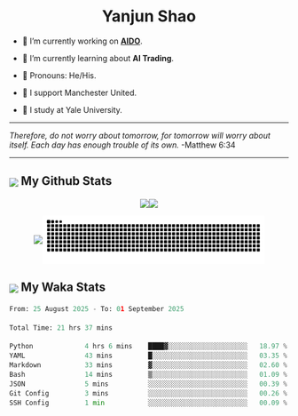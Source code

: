 

<h1 align="center">Yanjun Shao</h1>

- 🐒 I’m currently working on **[AIDO](https://github.com/genbio-ai/AIDO)**.

- 🦧 I’m currently learning about **AI Trading**.

- 🦍 Pronouns: He/His.

- 👹 I support Manchester United.

- 🐶 I study at Yale University.

---

<i> Therefore, do not worry about tomorrow, for tomorrow will worry about itself. Each day has enough trouble of its own. </i> -Matthew 6:34

---

<h2><img src="https://emojis.slackmojis.com/emojis/images/1579216111/7550/pikachu_wave.gif?1579216111" align="center" width="28" /> My Github Stats</h2>

<p align="center"><img align="center" src = "https://github-readme-stats.vercel.app/api?username=super-dainiu&show_icons=true&count_private=true&theme=tokyonight&hide=issues&line_height=30" width="400px"><img align="center" src = "https://github-readme-streak-stats.herokuapp.com/?user=super-dainiu&theme=tokyonight" width="400px"></p>

<p align="center"><img align="center" width="400px" src="https://github-readme-stats.vercel.app/api/top-langs/?username=super-dainiu&layout=compact&theme=tokyonight&hide=html,tex,jupyter%20notebook"><img align="center" width="400px" src="https://github.com/super-dainiu/super-dainiu/blob/output/github-contribution-grid-snake.svg"></p>

<h2><img src="https://emojis.slackmojis.com/emojis/images/1579216111/7550/pikachu_wave.gif?1579216111" align="center" width="28" /> My Waka Stats</h2>

<!--START_SECTION:waka-->

```python
From: 25 August 2025 - To: 01 September 2025

Total Time: 21 hrs 37 mins

Python             4 hrs 6 mins    ████▓░░░░░░░░░░░░░░░░░░░░   18.97 %
YAML               43 mins         █░░░░░░░░░░░░░░░░░░░░░░░░   03.35 %
Markdown           33 mins         ▓░░░░░░░░░░░░░░░░░░░░░░░░   02.60 %
Bash               14 mins         ▒░░░░░░░░░░░░░░░░░░░░░░░░   01.09 %
JSON               5 mins          ░░░░░░░░░░░░░░░░░░░░░░░░░   00.39 %
Git Config         3 mins          ░░░░░░░░░░░░░░░░░░░░░░░░░   00.26 %
SSH Config         1 min           ░░░░░░░░░░░░░░░░░░░░░░░░░   00.09 %
```

<!--END_SECTION:waka-->
